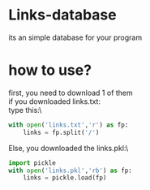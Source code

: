 # Links-database
its an simple database for your program
# how to use?
first, you need to download 1 of them\
if you downloaded links.txt:\
type this:\
```python
with open('links.txt','r') as fp:
    links = fp.split('/')
```
Else, you downloaded the links.pkl:\
```python
import pickle
with open('links.pkl','rb') as fp:
    links = pickle.load(fp)
```
